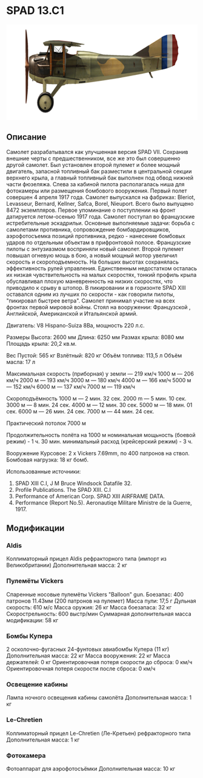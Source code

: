 # SPAD 13.C1

![spad13](../images/spad13.png)

## Описание

Самолет разрабатывался как улучшенная версия SPAD VII. Сохранив внешние черты с предшественником, все же это был совершенно другой самолет. Был установлен второй пулемет и более мощный двигатель, запасной топливный бак разместили в центральной секции верхнего крыла, а главный топливный бак выполнен под обвод нижней части фюзеляжа. Слева за кабиной пилота располагалась ниша для фотокамеры или размещения бомбового вооружения. Первый полет совершен 4 апреля 1917 года. Самолет выпускался на фабриках: Bleriot, Levasseur, Bernard, Kellner, Safca, Borel, Nieuport. Всего было выпущено 8472 экземпляров.
Первое упоминание о поступлении на фронт датируется летом-осенью 1917 года. Самолет поступал во французские истребительные эскадрильи. Основные выполняемые задачи: борьба с самолетами противника, сопровождение бомбардировщиков, аэрофотосъемка позиций противника, редко - нанесение бомбовых ударов по отдельным объектам в прифронтовой полосе.
Французские пилоты с энтузиазмом восприняли новый самолет. Второй пулемет повышал огневую мощь в бою, а новый мощный мотор увеличил скорость и скороподъемность. На больших высотах сохранялась эффективность рулей управления. Единственным недостатком осталась их низкая чувствительность на малых скоростях, тонкий профиль крыла обуславливал плохую маневренность на низких скоростях, что приводило к срыву в штопор. В пикировании и в горизонте SPAD XIII оставался одним из лучших по скорости - как говорили пилоты, "пикировал быстрее ветра". Самолет принимал участие на всех фронтах первой мировой войны. Стоял на вооружении: Французской , Английской, Американской и Итальянской армий.


Двигатель:
V8 Hispano-Suiza 8Ba, мощность 220 л.с.

Размеры
Высота: 2600 мм
Длина:  6250 мм
Размах крыла:  8080 мм
Площадь крыла:  20,2 кв.м.

Вес
Пустой: 565 кг
Взлётный: 820 кг
Объём топлива: 113,5 л
Объём масла: 17 л

Максимальная скорость (приборная)
у земли — 219 км/ч
1000 м — 206 км/ч
2000 м — 193 км/ч
3000 м — 180 км/ч
4000 м — 166 км/ч
5000 м — 152 км/ч
6000 м — 137 км/ч
7000 м — 119 км/ч

Скороподъёмность
1000 м — 2 мин. 32 сек.
2000 m — 5 мин. 10 сек.
3000 м — 8 мин. 24 сек.
4000 м — 12 мин. 30 сек.
5000 м — 18 мин. 01 сек.
6000 м — 26 мин. 24 сек.
7000 м — 44 мин. 24 сек.

Практический потолок 7000 м

Продолжительность полёта на 1000 м
номинальная мощьность (боевой режим) - 1 ч. 30 мин.
минимальный расход (крейсерский режим) - 3 ч.

Вооружение
Курсовое:  2 х Vickers 7.69mm, по 400 патронов на ствол.
Бомбовая нагрузка:  18 кг бомб.

Использованные источники:
1) SPAD XIII C.I, J M Bruce Windsock Datafile 32.
2) Profile Publications. The SPAD XIII. C.I
3) Performance of American Corp. SPAD XIII AIRFRAME DATA.
4) Performance (Report No.5). Aeronautiqe Militare Ministre de la Guerre, 1917.

## Модификации

### Aldis

Коллиматорный прицел Aldis рефракторного типа (импорт из Великобритании)
Дополнительная масса: 2 кг

### Пулемёты Vickers

Спаренные носовые пулемёты Vickers "Balloon" gun.
Боезапас: 400 патронов 11.43мм (200 патронов на пулемет)
Масса пули: 17,5 г
Дульная скорость: 610 м/с
Масса оружия: 26 кг
Масса боезапаса: 32 кг
Скорострельность: 600 выстр/мин
Суммарная дополнительная масса модификации: 58 кг

### Бомбы Купера

2 осколочно-фугасных 24-фунтовых авиабомбы Купера (11 кг)
Дополнительная масса: 22 кг
Масса вооружения: 22 кг
Масса держателей: 0 кг
Ориентировочная потеря скорости до сброса: 0 км/ч
Ориентировочная потеря скорости после сброса: 0 км/ч
### Освещение кабины

Лампа ночного освещения кабины самолёта
Дополнительная масса: 1 кг

### Le-Chretien

Коллиматорный прицел Le-Chretien (Ле-Кретьен) рефракторного типа
Дополнительная масса: 1 кг

### Фотокамера

Фотоаппарат для аэрофотосъёмки 
Дополнительная масса: 10 кг
